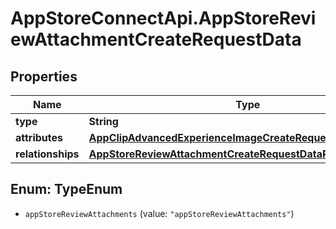 # AppStoreConnectApi.AppStoreReviewAttachmentCreateRequestData

## Properties

Name | Type | Description | Notes
------------ | ------------- | ------------- | -------------
**type** | **String** |  | 
**attributes** | [**AppClipAdvancedExperienceImageCreateRequestDataAttributes**](AppClipAdvancedExperienceImageCreateRequestDataAttributes.md) |  | 
**relationships** | [**AppStoreReviewAttachmentCreateRequestDataRelationships**](AppStoreReviewAttachmentCreateRequestDataRelationships.md) |  | 



## Enum: TypeEnum


* `appStoreReviewAttachments` (value: `"appStoreReviewAttachments"`)




